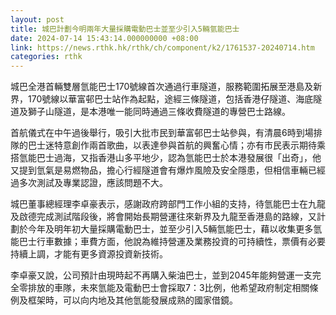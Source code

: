 ```yaml
---
layout: post
title: 城巴計劃今明兩年大量採購電動巴士並至少引入5輛氫能巴士
date: 2024-07-14 15:43:14.000000000 +08:00
link: https://news.rthk.hk/rthk/ch/component/k2/1761537-20240714.htm
categories: rthk
---
```


城巴全港首輛雙層氫能巴士170號線首次通過行車隧道，服務範圍拓展至港島及新界，170號線以華富邨巴士站作為起點，途經三條隧道，包括香港仔隧道、海底隧道及獅子山隧道，是本港唯一能同時通過三條收費隧道的專營巴士路線。

首航儀式在中午過後舉行，吸引大批市民到華富邨巴士站參與，有清晨6時到場排隊的巴士迷特意創作兩首歌曲，以表達參與首航的興奮心情；亦有市民表示期待乘搭氫能巴士過海，又指香港山多平地少，認為氫能巴士於本港發展很「出奇」，他又提到氫氣是易燃物品，擔心行經隧道會有爆炸風險及安全隱患，但相信車輛已經過多次測試及專業認證，應該問題不大。

城巴董事總經理李卓豪表示，感謝政府跨部門工作小組的支持，待氫能巴士在九龍及啟德完成測試階段後，將會開始長期營運往來新界及九龍至香港島的路線，又計劃於今年及明年初大量採購電動巴士，並至少引入5輛氫能巴士，藉以收集更多氫能巴士行車數據；車費方面，他說為維持營運及業務投資的可持續性，票價有必要持續上調，才能有更多資源投資新技術。

李卓豪又說，公司預計由現時起不再購入柴油巴士，並到2045年能夠營運一支完全零排放的車隊，未來氫能及電動巴士會採取7：3比例，他希望政府制定相關條例及框架時，可以向内地及其他氫能發展成熟的國家借鏡。
